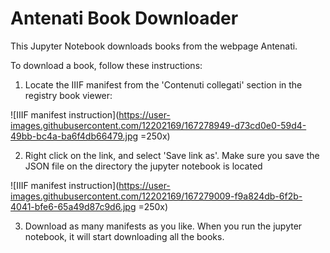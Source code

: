 # Antenati Book Downloader
This Jupyter Notebook downloads books from the webpage Antenati.

To download a book, follow these instructions: 

1. Locate the IIIF manifest from the 'Contenuti collegati' section in the registry book viewer:

![IIIF manifest instruction](https://user-images.githubusercontent.com/12202169/167278949-d73cd0e0-59d4-49bb-bc4a-ba6f4db66479.jpg =250x)

2. Right click on the link, and select 'Save link as'. Make sure you save the JSON file on the directory the jupyter notebook is located

![IIIF manifest instruction](https://user-images.githubusercontent.com/12202169/167279009-f9a824db-6f2b-4041-bfe6-65a49d87c9d6.jpg =250x)

3. Download as many manifests as you like. When you run the jupyter notebook, it will start downloading all the books.
